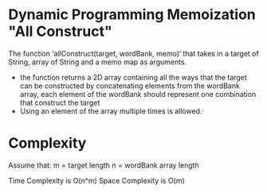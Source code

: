 # Dynamic Programming Memoization "All Construct"

The function ‘allConstruct(target, wordBank, memo)‘ that takes in a
target of String, array of String and a memo map as arguments.

* the function returns a 2D array containing all the ways that the target can be constructed by concatenating elements from the wordBank array, each element of the wordBank should represent one combination that construct the target
* Using an element of the array multiple times is allowed.

# Complexity

Assume that:
m = target length
n = wordBank array length

Time Complexity is O(n^m)
Space Complexity is O(m)

